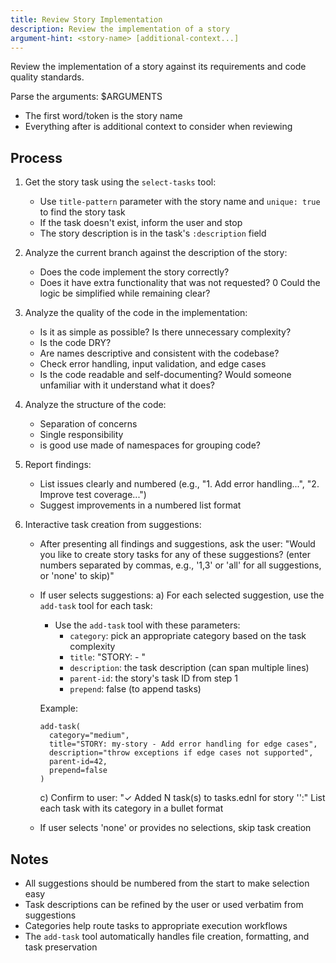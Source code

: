 ```yaml
---
title: Review Story Implementation
description: Review the implementation of a story
argument-hint: <story-name> [additional-context...]
---
```


Review the implementation of a story against its requirements and code quality standards.

Parse the arguments: $ARGUMENTS
- The first word/token is the story name
- Everything after is additional context to consider when reviewing

## Process

1. Get the story task using the `select-tasks` tool:
   - Use `title-pattern` parameter with the story name and `unique: true` to find the story task
   - If the task doesn't exist, inform the user and stop
   - The story description is in the task's `:description` field

2. Analyze the current branch against the description of the story:
   - Does the code implement the story correctly?
   - Does it have extra functionality that was not requested?
   0 Could the logic be simplified while remaining clear?

3. Analyze the quality of the code in the implementation:
   - Is it as simple as possible? Is there unnecessary complexity?
   - Is the code DRY?
   - Are names descriptive and consistent with the codebase?
   - Check error handling, input validation, and edge cases
   - Is the code readable and self-documenting? Would someone unfamiliar
     with it understand what it does?

4. Analyze the structure of the code:
   - Separation of concerns
   - Single responsibility
   - is good use made of namespaces for grouping code?

5. Report findings:
   - List issues clearly and numbered (e.g., "1. Add error handling...", "2. Improve test coverage...")
   - Suggest improvements in a numbered list format

6. Interactive task creation from suggestions:
   - After presenting all findings and suggestions, ask the user:
     "Would you like to create story tasks for any of these suggestions? (enter numbers separated by commas, e.g., '1,3' or 'all' for all suggestions, or 'none' to skip)"

   - If user selects suggestions:
     a) For each selected suggestion, use the `add-task` tool for each task:
        - Use the `add-task` tool with these parameters:
          - `category`: pick an appropriate category based on the task complexity
          - `title`: "STORY: <story-name> - <task description>"
          - `description`: the task description (can span multiple lines)
          - `parent-id`: the story's task ID from step 1
          - `prepend`: false (to append tasks)

        Example:
        ```
        add-task(
          category="medium",
          title="STORY: my-story - Add error handling for edge cases",
          description="throw exceptions if edge cases not supported",
          parent-id=42,
          prepend=false
        )
        ```

     c) Confirm to user:
        "✓ Added N task(s) to tasks.ednl for story '<story-name>':"
        List each task with its category in a bullet format

   - If user selects 'none' or provides no selections, skip task creation

## Notes

- All suggestions should be numbered from the start to make selection easy
- Task descriptions can be refined by the user or used verbatim from suggestions
- Categories help route tasks to appropriate execution workflows
- The `add-task` tool automatically handles file creation, formatting, and task preservation
